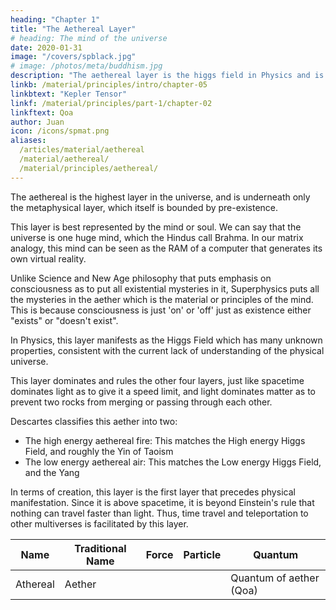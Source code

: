 ```yaml
---
heading: "Chapter 1"
title: "The Aethereal Layer"
# heading: The mind of the universe
date: 2020-01-31
image: "/covers/spblack.jpg"
# image: /photos/meta/buddhism.jpg
description: "The aethereal layer is the higgs field in Physics and is the highest physical layer"
linkb: /material/principles/intro/chapter-05
linkbtext: "Kepler Tensor"
linkf: /material/principles/part-1/chapter-02
linkftext: Qoa
author: Juan
icon: /icons/spmat.png
aliases:
  /articles/material/aethereal
  /material/aethereal/
  /material/principles/aethereal/
---
```




The aethereal is the highest layer in the universe, and is underneath only the metaphysical layer, which itself is bounded by pre-existence.

This layer is best represented by the mind or soul. We can say that the universe is one huge mind, which the Hindus call Brahma. In our matrix analogy, this mind can be seen as the RAM of a computer that generates its own virtual reality.

Unlike Science and New Age philosophy that puts emphasis on consciousness as to put all existential mysteries in it, Superphysics puts all the mysteries in the aether which is the material or principles of the mind. This is because consciousness is just 'on' or 'off' just as existence either "exists" or "doesn't exist".  

In Physics, this layer manifests as the Higgs Field which has many unknown properties, consistent with the current lack of understanding of the physical universe.

This layer dominates and rules the other four layers, just like spacetime dominates light as to give it a speed limit, and light dominates matter as to prevent two rocks from merging or passing through each other. 

Descartes classifies this aether into two:
- The high energy aethereal fire: This matches the High energy Higgs Field, and roughly the Yin of Taoism 
- The low energy aethereal air: This matches the Low energy Higgs Field, and the Yang

<!-- A unit example is a human mind.  -->

In terms of creation, this layer is the first layer that precedes physical manifestation. Since it is above spacetime, it is beyond Einstein's rule that nothing can travel faster than light. Thus, time travel and teleportation to other multiverses is facilitated by this layer.


Name | Traditional Name | Force | Particle | Quantum
--- | --- | --- | --- | --- 
Athereal | Aether |  |  | Quantum of aether (Qoa)
